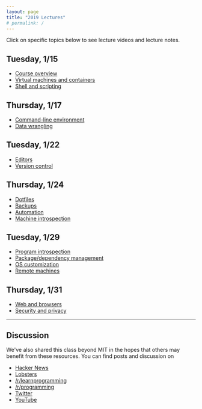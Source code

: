 ```yaml
---
layout: page
title: "2019 Lectures"
# permalink: /
---
```


Click on specific topics below to see lecture videos and lecture notes.

## Tuesday, 1/15

- [Course overview](course-overview.md)
- [Virtual machines and containers](virtual-machines.md)
- [Shell and scripting](shell.md)

## Thursday, 1/17

- [Command-line environment](command-line.md)
- [Data wrangling](data-wrangling.md)

## Tuesday, 1/22

- [Editors](editors.md)
- [Version control](version-control.md)

## Thursday, 1/24

- [Dotfiles](dotfiles.md)
- [Backups](backups.md)
- [Automation](automation.md)
- [Machine introspection](machine-introspection.md)

## Tuesday, 1/29

- [Program introspection](program-introspection.md)
- [Package/dependency management](package-management.md)
- [OS customization](os-customization.md)
- [Remote machines](remote-machines.md)

## Thursday, 1/31

- [Web and browsers](web.md)
- [Security and privacy](security.md)

---

## Discussion

We've also shared this class beyond MIT in the hopes that others may
benefit from these resources. You can find posts and discussion on

- [Hacker News](https://news.ycombinator.com/item?id=19078281)
- [Lobsters](https://lobste.rs/s/h6157x/mit_hacker_tools_lecture_series_on)
- [/r/learnprogramming](https://www.reddit.com/r/learnprogramming/comments/an42uu/mit_hacker_tools_a_lecture_series_on_programmer/)
- [/r/programming](https://www.reddit.com/r/programming/comments/an3xki/mit_hacker_tools_a_lecture_series_on_programmer/)
- [Twitter](https://twitter.com/Jonhoo/status/1091896192332693504)
- [YouTube](https://www.youtube.com/playlist?list=PLyzOVJj3bHQuiujH1lpn8cA9dsyulbYRv)
